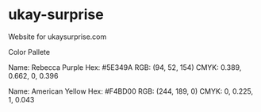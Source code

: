 # ukay-surprise
Website for ukaysurprise.com

Color Pallete

Name: Rebecca Purple
Hex: #5E349A
RGB: (94, 52, 154)
CMYK: 0.389, 0.662, 0, 0.396

Name: American Yellow
Hex: #F4BD00
RGB: (244, 189, 0)
CMYK: 0, 0.225, 1, 0.043
